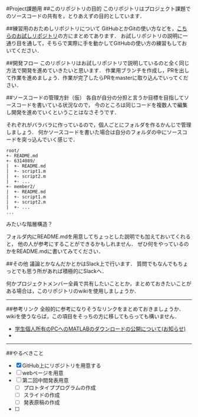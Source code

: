 #Project課題用
##このリポジトリの目的
このリポジトリはプロジェクト課題でのソースコードの共有を，とりあえずの目的としています．

##練習用のおためしリポジトリについて
GitHubとかGitの使い方などを，[こちらのお試しリポジトリ](https://github.com/6314089/otameshi)の方にまとめてあります．
お試しリポジトリの説明に一通り目を通して，そちらで実際に手を動かしてGitHubの使い方の練習もしておいてください．

##開発フロー
このリポジトリはお試しリポジトリで説明しているのと全く同じ方法で開発を進めていきたいと思います．
作業用ブランチを作成し，PRを出して作業を進めましょう．作業が完了したらPRをmasterに取り込んでいってください．

##ソースコードの管理方針（仮）
各自が自分の分担と言うか目標を目指してソースコードを書いている状況なので，
今のところは同じコードを複数人で編集し開発を進めていくということはなさそうです．

それぞれがバラバラに作っているので，個人ごとにフォルダを作るかんじで管理しましょう．
何かソースコードを書いた場合は自分のフォルダの中にソースコードを突っ込んでいく感じで．

```
root/
+- README.md
+- 6314089/
|  +- README.md
|  +- script1.m
|  +- script2.m
|  +- ...
+- member2/
|  +- README.md
|  +- script1.m
|  +- script2.m
|  +- ...
...
```

みたいな階層構造？

フォルダ内にREADME.mdを用意してちょっとした説明でも加えておいてくれると，
他の人が参考にすることができるかもしれません． 
ぜひ何をやっているのかをREADME.mdに書いてみてください．

##その他
議論とかなんだかとかはSlack上で行います． 質問でもなんでもちょっとでも思う所があれば積極的にSlackへ．

何かプロジェクトメンバー全員で共有したいこととか，まとめておきたいことがある場合は，このリポジトリのwikiを使用しましょうか．

------

##参考リンク
全般的に参考になりそうなリンクをまとめておきましょうか．
wikiを使うならば，この項目をそっちの方に移してもらっても構いません．
- [学生個人所有のPCへのMATLABのダウンロードの公開について(お知らせ)](http://www.ed.tus.ac.jp/info/2015/0410.01.htm)
- []()

-------

##やるべきこと
- [x] GitHub上にリポジトリを用意する
- [ ] webページを用意
- [ ] 第二回中間発表用意
  - [ ] プロトタイププログラムの作成
  - [ ] スライドの作成
  - [ ] 発表原稿の作成
- [ ]
